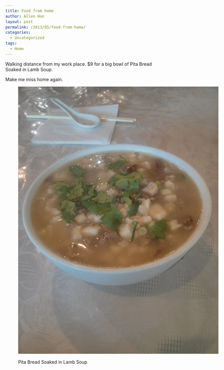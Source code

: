 ```yaml
---
title: Food from home
author: Allen Han
layout: post
permalink: /2013/05/food-from-home/
categories:
  - Uncategorized
tags:
  - Home
---
```

Walking distance from my work place. $9 for a big bowl of Pita Bread Soaked in Lamb Soup.

Make me miss home again.<figure id="attachment_793" style="width: 625px;" class="wp-caption alignnone">

[<img src="/images/uploads/2013/05/2013-05-02-12.31.19-768x1024.jpg" alt="Pita Bread Soaked in Lamb Soup" width="625" height="833" class="size-large wp-image-793" />][1]<figcaption class="wp-caption-text">Pita Bread Soaked in Lamb Soup</figcaption></figure>

 [1]: /images/uploads/2013/05/2013-05-02-12.31.19.jpg

